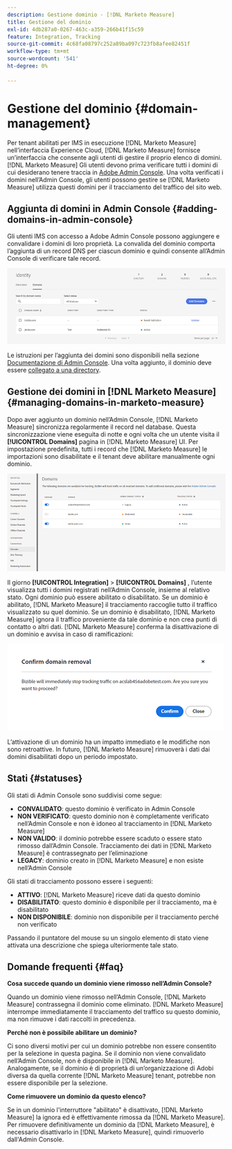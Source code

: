 ```yaml
---
description: Gestione dominio - [!DNL Marketo Measure]
title: Gestione del dominio
exl-id: 4db287a0-0267-463c-a359-266b41f15c59
feature: Integration, Tracking
source-git-commit: 4c68fa08797c252a89ba097c723fb8afee82451f
workflow-type: tm+mt
source-wordcount: '541'
ht-degree: 0%

---
```


# Gestione del dominio {#domain-management}

Per tenant abilitati per IMS in esecuzione [!DNL Marketo Measure] nell’interfaccia Experience Cloud, [!DNL Marketo Measure] fornisce un’interfaccia che consente agli utenti di gestire il proprio elenco di domini. [!DNL Marketo Measure] Gli utenti devono prima verificare tutti i domini di cui desiderano tenere traccia in [Adobe Admin Console](https://adminconsole.adobe.com/). Una volta verificati i domini nell’Admin Console, gli utenti possono gestire se [!DNL Marketo Measure] utilizza questi domini per il tracciamento del traffico del sito web.

## Aggiunta di domini in Admin Console {#adding-domains-in-admin-console}

Gli utenti IMS con accesso a Adobe Admin Console possono aggiungere e convalidare i domini di loro proprietà. La convalida del dominio comporta l’aggiunta di un record DNS per ciascun dominio e quindi consente all’Admin Console di verificare tale record.

![](assets/domain-management-1.png)

Le istruzioni per l’aggiunta dei domini sono disponibili nella sezione [Documentazione di Admin Console](https://helpx.adobe.com/enterprise/using/add-domains-directories.html). Una volta aggiunto, il dominio deve essere [collegato a una directory](https://helpx.adobe.com/enterprise/using/add-domains-directories.html#link-domains-to-directoies).

## Gestione dei domini in [!DNL Marketo Measure] {#managing-domains-in-marketo-measure}

Dopo aver aggiunto un dominio nell’Admin Console, [!DNL Marketo Measure] sincronizza regolarmente il record nel database. Questa sincronizzazione viene eseguita di notte e ogni volta che un utente visita il **[!UICONTROL Domains]** pagina in [!DNL Marketo Measure] UI. Per impostazione predefinita, tutti i record che [!DNL Marketo Measure] le importazioni sono disabilitate e il tenant deve abilitare manualmente ogni dominio.

![](assets/domain-management-2.png)

Il giorno **[!UICONTROL Integration]** > **[!UICONTROL Domains]** , l’utente visualizza tutti i domini registrati nell’Admin Console, insieme al relativo stato. Ogni dominio può essere abilitato o disabilitato. Se un dominio è abilitato, [!DNL Marketo Measure] il tracciamento raccoglie tutto il traffico visualizzato su quel dominio. Se un dominio è disabilitato, [!DNL Marketo Measure] ignora il traffico proveniente da tale dominio e non crea punti di contatto o altri dati. [!DNL Marketo Measure] conferma la disattivazione di un dominio e avvisa in caso di ramificazioni:

![](assets/domain-management-3.png)

L’attivazione di un dominio ha un impatto immediato e le modifiche non sono retroattive. In futuro, [!DNL Marketo Measure] rimuoverà i dati dai domini disabilitati dopo un periodo impostato.

## Stati {#statuses}

Gli stati di Admin Console sono suddivisi come segue:

* **CONVALIDATO**: questo dominio è verificato in Admin Console
* **NON VERIFICATO**: questo dominio non è completamente verificato nell’Admin Console e non è idoneo al tracciamento in [!DNL Marketo Measure]
* **NON VALIDO**: il dominio potrebbe essere scaduto o essere stato rimosso dall’Admin Console. Tracciamento dei dati in [!DNL Marketo Measure] è contrassegnato per l’eliminazione
* **LEGACY**: dominio creato in [!DNL Marketo Measure] e non esiste nell’Admin Console

Gli stati di tracciamento possono essere i seguenti:

* **ATTIVO**: [!DNL Marketo Measure] riceve dati da questo dominio
* **DISABILITATO**: questo dominio è disponibile per il tracciamento, ma è disabilitato
* **NON DISPONIBILE**: dominio non disponibile per il tracciamento perché non verificato

Passando il puntatore del mouse su un singolo elemento di stato viene attivata una descrizione che spiega ulteriormente tale stato.

## Domande frequenti {#faq}

**Cosa succede quando un dominio viene rimosso nell’Admin Console?**

Quando un dominio viene rimosso nell’Admin Console, [!DNL Marketo Measure] contrassegna il dominio come eliminato. [!DNL Marketo Measure] interrompe immediatamente il tracciamento del traffico su questo dominio, ma non rimuove i dati raccolti in precedenza.

**Perché non è possibile abilitare un dominio?**

Ci sono diversi motivi per cui un dominio potrebbe non essere consentito per la selezione in questa pagina. Se il dominio non viene convalidato nell’Admin Console, non è disponibile in [!DNL Marketo Measure]. Analogamente, se il dominio è di proprietà di un’organizzazione di Adobi diversa da quella corrente [!DNL Marketo Measure] tenant, potrebbe non essere disponibile per la selezione.

**Come rimuovere un dominio da questo elenco?**

Se in un dominio l&#39;interruttore &quot;abilitato&quot; è disattivato, [!DNL Marketo Measure] la ignora ed è effettivamente rimossa da [!DNL Marketo Measure]. Per rimuovere definitivamente un dominio da [!DNL Marketo Measure], è necessario disattivarlo in [!DNL Marketo Measure], quindi rimuoverlo dall&#39;Admin Console.
